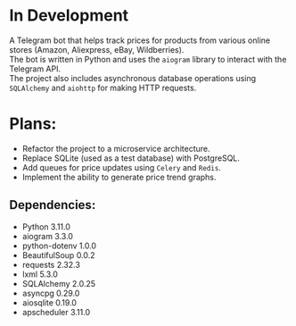 # In Development

A Telegram bot that helps track prices for products from various online stores (Amazon, Aliexpress, eBay, Wildberries).  
The bot is written in Python and uses the `aiogram` library to interact with the Telegram API.  
The project also includes asynchronous database operations using `SQLAlchemy` and `aiohttp` for making HTTP requests.

# Plans:
- Refactor the project to a microservice architecture.
- Replace SQLite (used as a test database) with PostgreSQL.
- Add queues for price updates using `Celery` and `Redis`.
- Implement the ability to generate price trend graphs.

## Dependencies:
- Python 3.11.0
- aiogram 3.3.0
- python-dotenv 1.0.0
- BeautifulSoup 0.0.2
- requests 2.32.3
- lxml 5.3.0
- SQLAlchemy 2.0.25
- asyncpg 0.29.0
- aiosqlite 0.19.0
- apscheduler 3.11.0

